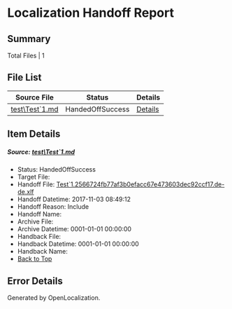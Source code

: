 # <a name='report-top'></a> Localization Handoff Report

## Summary
 Total Files | 1

## File List
 Source File | Status | Details 
 ----------- | ------ | ------- 
 [test\Test`1.md](https://github.com/OpenLocalizationTestOrg/LocaleLowerCaseTest/blob/8cd205b1e1ce0b94ef1c0cd44e6433d4c58f7be2/test/Test%601.md) | HandedOffSuccess | [Details](#6920c3866aa9379c2624e8c2f4ab61945b2b28812)

## Item Details
##### <a name='6920c3866aa9379c2624e8c2f4ab61945b2b28812'></a> Source: [test\Test`1.md](https://github.com/OpenLocalizationTestOrg/LocaleLowerCaseTest/blob/8cd205b1e1ce0b94ef1c0cd44e6433d4c58f7be2/test/Test%601.md)
* Status: HandedOffSuccess
* Target File: 
* Handoff File: [Test`1.2566724fb77af3b0efacc67e473603dec92ccf17.de-de.xlf](https://github.com/OpenLocalizationTestOrg/LocaleLowerCaseTest.handoff/blob/c8675bd68561ec845400cb31ce741e874f116075/ol-handoff/OpenLocalizationTestOrg/LocaleLowerCaseTest.de-DE/master/Test%601.2566724fb77af3b0efacc67e473603dec92ccf17.de-de.xlf)
* Handoff Datetime: 2017-11-03 08:49:12
* Handoff Reason: Include
* Handoff Name: 
* Archive File: 
* Archive Datetime: 0001-01-01 00:00:00
* Handback File: 
* Handback Datetime: 0001-01-01 00:00:00
* Handback Name: 
* [Back to Top](#report-top)


## Error Details

Generated by OpenLocalization.
